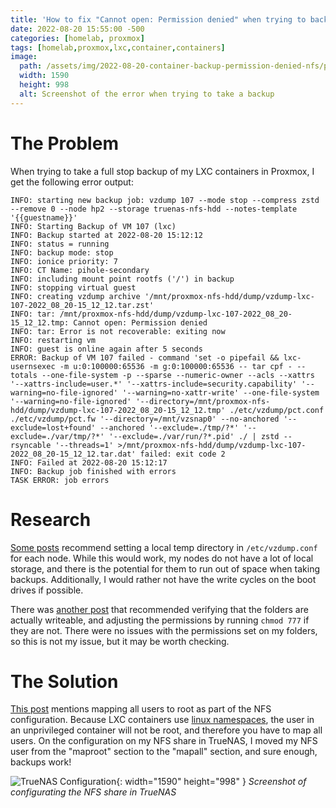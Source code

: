 ```yaml
---
title: 'How to fix "Cannot open: Permission denied" when trying to backup an unprivileged LXC container over NFS in Proxmox'
date: 2022-08-20 15:55:00 -500
categories: [homelab, proxmox]
tags: [homelab,proxmox,lxc,container,containers]
image:
  path: /assets/img/2022-08-20-container-backup-permission-denied-nfs/proxmox-error.png
  width: 1590
  height: 998
  alt: Screenshot of the error when trying to take a backup
---
```


# The Problem

When trying to take a full stop backup of my LXC containers in Proxmox, I get the following error output:

```
INFO: starting new backup job: vzdump 107 --mode stop --compress zstd --remove 0 --node hp2 --storage truenas-nfs-hdd --notes-template '{{guestname}}'
INFO: Starting Backup of VM 107 (lxc)
INFO: Backup started at 2022-08-20 15:12:12
INFO: status = running
INFO: backup mode: stop
INFO: ionice priority: 7
INFO: CT Name: pihole-secondary
INFO: including mount point rootfs ('/') in backup
INFO: stopping virtual guest
INFO: creating vzdump archive '/mnt/proxmox-nfs-hdd/dump/vzdump-lxc-107-2022_08_20-15_12_12.tar.zst'
INFO: tar: /mnt/proxmox-nfs-hdd/dump/vzdump-lxc-107-2022_08_20-15_12_12.tmp: Cannot open: Permission denied
INFO: tar: Error is not recoverable: exiting now
INFO: restarting vm
INFO: guest is online again after 5 seconds
ERROR: Backup of VM 107 failed - command 'set -o pipefail && lxc-usernsexec -m u:0:100000:65536 -m g:0:100000:65536 -- tar cpf - --totals --one-file-system -p --sparse --numeric-owner --acls --xattrs '--xattrs-include=user.*' '--xattrs-include=security.capability' '--warning=no-file-ignored' '--warning=no-xattr-write' --one-file-system '--warning=no-file-ignored' '--directory=/mnt/proxmox-nfs-hdd/dump/vzdump-lxc-107-2022_08_20-15_12_12.tmp' ./etc/vzdump/pct.conf ./etc/vzdump/pct.fw '--directory=/mnt/vzsnap0' --no-anchored '--exclude=lost+found' --anchored '--exclude=./tmp/?*' '--exclude=./var/tmp/?*' '--exclude=./var/run/?*.pid' ./ | zstd --rsyncable '--threads=1' >/mnt/proxmox-nfs-hdd/dump/vzdump-lxc-107-2022_08_20-15_12_12.tar.dat' failed: exit code 2
INFO: Failed at 2022-08-20 15:12:17
INFO: Backup job finished with errors
TASK ERROR: job errors
```

# Research

[Some posts](https://forum.proxmox.com/threads/lxc-unprivileged-backup-task-failing.48565/post-227443)
recommend setting a local temp directory in `/etc/vzdump.conf` for each node. While this would work, my nodes do not
have a lot of local storage, and there is the potential for them to run out of space when taking backups. Additionally,
I would rather not have the write cycles on the boot drives if possible.

There was [another post](https://forum.proxmox.com/threads/lxc-unprivileged-backup-task-failing.48565/post-465750)
that recommended verifying that the folders are actually writeable, and adjusting the permissions by running
`chmod 777` if they are not. There were no issues with the permissions set on my folders, so this is not my
issue, but it may be worth checking.

# The Solution

[This post](https://forum.proxmox.com/threads/tmp-cannot-open-permission-denied.87730/post-441028) mentions mapping
all users to root as part of the NFS configuration. Because LXC containers use
[linux namespaces](https://en.wikipedia.org/wiki/Linux_namespaces), the user in an unprivileged container will not be
root, and therefore you have to map all users. On the configuration on my NFS share in TrueNAS, I moved my NFS user
from the "maproot" section to the "mapall" section, and sure enough, backups work!

![TrueNAS Configuration](/assets/img/2022-08-20-container-backup-permission-denied-nfs/truenas.png){: width="1590" height="998" }
_Screenshot of configurating the NFS share in TrueNAS_
